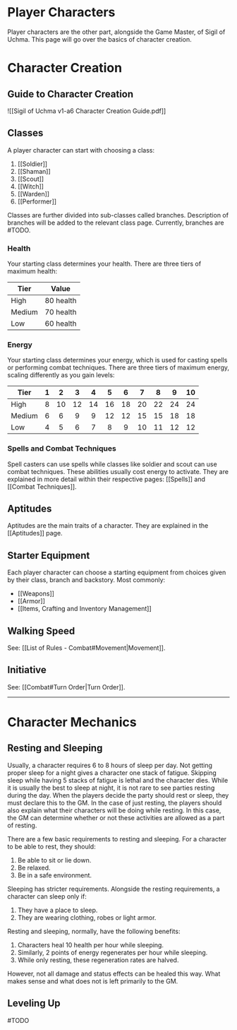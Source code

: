 # Player Characters
Player characters are the other part, alongside the Game Master, of Sigil of Uchma. This page will go over the basics of character creation.

# Character Creation
## Guide to Character Creation

![[Sigil of Uchma v1-a6 Character Creation Guide.pdf]]

## Classes
A player character can start with choosing a class:
1. [[Soldier]]
2. [[Shaman]]
3. [[Scout]]
4. [[Witch]]
5. [[Warden]]
6. [[Performer]]

Classes are further divided into sub-classes called branches. Description of branches will be added to the relevant class page. Currently, branches are #TODO.

### Health
Your starting class determines your health. There are three tiers of maximum health:

Tier | Value
--- | :---:
High   | 80 health
Medium | 70 health
Low    | 60 health

### Energy
Your starting class determines your energy, which is used for casting spells or performing combat techniques. There are three tiers of maximum energy, scaling differently as you gain levels:

Tier | 1 | 2 | 3 | 4 | 5 | 6 | 7 | 8 | 9 | 10
--- | :---: | :---: | :---: | :---: | :---: | :---: | :---: | :---: | :---: | :---:
High   | 8|10|12|14|16|18|20|22|24|24|
Medium | 6| 6| 9| 9|12|12|15|15|18|18|
Low    | 4| 5| 6| 7| 8| 9|10|11|12|12|


### Spells and Combat Techniques
Spell casters can use spells while classes like soldier and scout can use combat techniques. These abilities usually cost energy to activate. They are explained in more detail within their respective pages: [[Spells]] and [[Combat Techniques]].

## Aptitudes
Aptitudes are the main traits of a character. They are explained in the [[Aptitudes]] page.

## Starter Equipment
Each player character can choose a starting equipment from choices given by their class, branch and backstory. Most commonly: 
+ [[Weapons]]
+ [[Armor]]
+ [[Items, Crafting and Inventory Management]]

## Walking Speed
See: [[List of Rules - Combat#Movement|Movement]].

## Initiative
See:  [[Combat#Turn Order|Turn Order]].

---
# Character Mechanics
## Resting and Sleeping
Usually, a character requires 6 to 8 hours of sleep per day. Not getting proper sleep for a night gives a character one stack of fatigue. Skipping sleep while having 5 stacks of fatigue is lethal and the character dies. While it is usually the best to sleep at night, it is not rare to see parties resting during the day. When the players decide the party should rest or sleep, they must declare this to the GM. In the case of just resting, the players should also explain what their characters will be doing while resting. In this case, the GM can determine whether or not these activities are allowed as a part of resting.

There are a few basic requirements to resting and sleeping. For a character to be able to rest, they should:
1. Be able to sit or lie down. 
2. Be relaxed.
3. Be in a safe environment.

Sleeping has stricter requirements. Alongside the resting requirements, a character can sleep only if:
1. They have a place to sleep.
2. They are wearing clothing, robes or light armor.

Resting and sleeping, normally, have the following benefits:
1. Characters heal 10 health per hour while sleeping.
2. Similarly, 2 points of energy regenerates per hour while sleeping.
3. While only resting, these regeneration rates are halved.

However, not all damage and status effects can be healed this way. What makes sense and what does not is left primarily to the GM.

## Leveling Up
#TODO 

